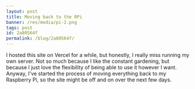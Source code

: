 ```yaml
---
layout: post
title: Moving back to the RPi
banner: /res/media/pi-2.png
tags: post
id: 2a80564f
permalink: /blog/2a80564f/
---
```


I hosted this site on Vercel for a while, but honestly, I really miss running my own server. Not so much because I like the constant gardening, but because I just love the flexibility of being able to use it however I want. Anyway, I've started the process of moving everything back to my Raspberry Pi, so the site might be off and on over the next few days.
